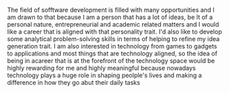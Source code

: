 The field of sofftware development is filled with many opportunities and I am drawn to that because I am a person that has a lot of ideas, be It of a personal nature, entrepreneurial and academic related matters and I would like a career that is aligned with that personality trait. I'd also like to develop some analytical problem-solving skills in terms of helping to refine my idea generation trait. I am also interested in technology from games to gadgets to applications and most things that are technology aligned, so the idea of being in acareer that is at the forefront of the technology space would be highly rewarding for me and highly meaningful because nowadays technology plays a huge role in shaping peolple's lives and making a difference in how they go abut their daily tasks
